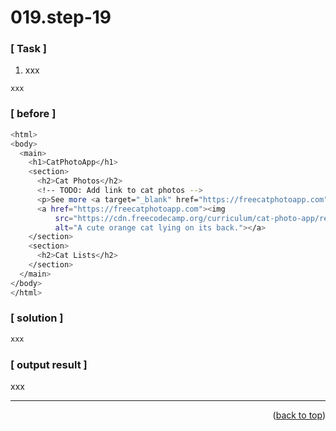 <a name="topage"></a>

# 019.step-19

### [ Task ]

  1. xxx

```
xxx
```

### [ before ]

```sh
<html>
<body>
  <main>
    <h1>CatPhotoApp</h1>
    <section>
      <h2>Cat Photos</h2>
      <!-- TODO: Add link to cat photos -->
      <p>See more <a target="_blank" href="https://freecatphotoapp.com">cat photos</a> in our gallery.</p>
      <a href="https://freecatphotoapp.com"><img
          src="https://cdn.freecodecamp.org/curriculum/cat-photo-app/relaxing-cat.jpg"
          alt="A cute orange cat lying on its back."></a>
    </section>
    <section>
      <h2>Cat Lists</h2>
    </section>
  </main>
</body>
</html>
```

### [ solution ]

```sh
xxx
```

### [ output result ]

xxx

-----

<p align="right">(<a href="#topage">back to top</a>)</p>
<br/>
<br/>

